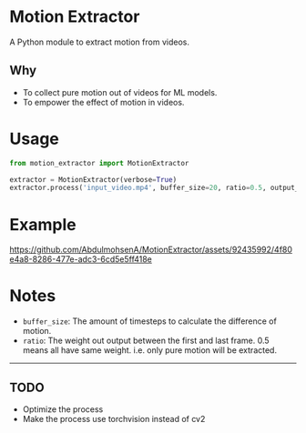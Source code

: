 # Motion Extractor

A Python module to extract motion from videos.

## Why

- To collect pure motion out of videos for ML models.
- To empower the effect of motion in videos.

# Usage
```python
from motion_extractor import MotionExtractor

extractor = MotionExtractor(verbose=True)
extractor.process('input_video.mp4', buffer_size=20, ratio=0.5, output_file='output.mp4')
```

# Example
https://github.com/AbdulmohsenA/MotionExtractor/assets/92435992/4f80e4a8-8286-477e-adc3-6cd5e5ff418e



# Notes

- `buffer_size`: The amount of timesteps to calculate the difference of motion.
- `ratio`: The weight out output between the first and last frame. 0.5 means all have same weight. i.e. only pure motion will be extracted.

---

## TODO
- Optimize the process
- Make the process use torchvision instead of cv2
